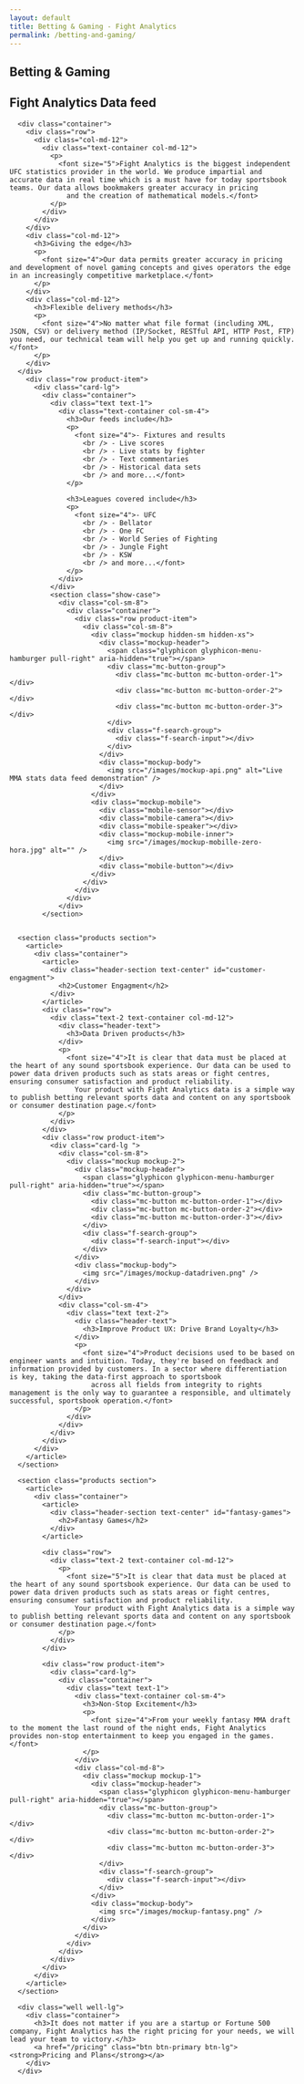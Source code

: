 ```yaml
---
layout: default
title: Betting & Gaming - Fight Analytics
permalink: /betting-and-gaming/
---
```


<article id="page" class="page jumbotron">
  <div class="container">
    <div class="row">
      <div class="col-md-12">
        <div class="text-container col-md-8">
          <h1>Betting &amp; Gaming</h1>
        </div>
      </div>
    </div>
  </div>
</article>

<section class="products section">
  <article>
    <div class="container">
      <article>
        <div class="header-section text-center" id="data-feed">
          <h2>Fight Analytics Data feed</h2>
        </div>
      </article>


      <div class="container">
        <div class="row">
          <div class="col-md-12">
            <div class="text-container col-md-12">
              <p>
                <font size="5">Fight Analytics is the biggest independent UFC statistics provider in the world. We produce impartial and accurate data in real time which is a must have for today sportsbook teams. Our data allows bookmakers greater accuracy in pricing
                  and the creation of mathematical models.</font>
              </p>
            </div>
          </div>
        </div>
        <div class="col-md-12">
          <h3>Giving the edge</h3>
          <p>
            <font size="4">Our data permits greater accuracy in pricing and development of novel gaming concepts and gives operators the edge in an increasingly competitive marketplace.</font>
          </p>
        </div>
        <div class="col-md-12">
          <h3>Flexible delivery methods</h3>
          <p>
            <font size="4">No matter what file format (including XML, JSON, CSV) or delivery method (IP/Socket, RESTful API, HTTP Post, FTP) you need, our technical team will help you get up and running quickly.</font>
          </p>
        </div>
      </div>
        <div class="row product-item">
          <div class="card-lg">
            <div class="container">
              <div class="text text-1">
                <div class="text-container col-sm-4">
                  <h3>Our feeds include</h3>
                  <p>
                    <font size="4">- Fixtures and results
                      <br /> - Live scores
                      <br /> - Live stats by fighter
                      <br /> - Text commentaries
                      <br /> - Historical data sets
                      <br /> and more...</font>
                  </p>

                  <h3>Leagues covered include</h3>
                  <p>
                    <font size="4">- UFC
                      <br /> - Bellator
                      <br /> - One FC
                      <br /> - World Series of Fighting
                      <br /> - Jungle Fight
                      <br /> - KSW
                      <br /> and more...</font>
                  </p>
                </div>
              </div>
              <section class="show-case">
                <div class="col-sm-8">
                  <div class="container">
                    <div class="row product-item">
                      <div class="col-sm-8">
                        <div class="mockup hidden-sm hidden-xs">
                          <div class="mockup-header">
                            <span class="glyphicon glyphicon-menu-hamburger pull-right" aria-hidden="true"></span>
                            <div class="mc-button-group">
                              <div class="mc-button mc-button-order-1"></div>
                              <div class="mc-button mc-button-order-2"></div>
                              <div class="mc-button mc-button-order-3"></div>
                            </div>
                            <div class="f-search-group">
                              <div class="f-search-input"></div>
                            </div>
                          </div>
                          <div class="mockup-body">
                            <img src="/images/mockup-api.png" alt="Live MMA stats data feed demonstration" />
                          </div>
                        </div>
                        <div class="mockup-mobile">
                          <div class="mobile-sensor"></div>
                          <div class="mobile-camera"></div>
                          <div class="mobile-speaker"></div>
                          <div class="mockup-mobile-inner">
                            <img src="/images/mockup-mobille-zero-hora.jpg" alt="" />
                          </div>
                          <div class="mobile-button"></div>
                        </div>
                      </div>
                    </div>
                  </div>
                </div>
            </section>


      <section class="products section">
        <article>
          <div class="container">
            <article>
              <div class="header-section text-center" id="customer-engagment">
                <h2>Customer Engagment</h2>
              </div>
            </article>
            <div class="row">
              <div class="text-2 text-container col-md-12">
                <div class="header-text">
                  <h3>Data Driven products</h3>
                </div>
                <p>
                  <font size="4">It is clear that data must be placed at the heart of any sound sportsbook experience. Our data can be used to power data driven products such as stats areas or fight centres, ensuring consumer satisfaction and product reliability.
                    Your product with Fight Analytics data is a simple way to publish betting relevant sports data and content on any sportsbook or consumer destination page.</font>
                </p>
              </div>
            </div>
            <div class="row product-item">
              <div class="card-lg ">
                <div class="col-sm-8">
                  <div class="mockup mockup-2">
                    <div class="mockup-header">
                      <span class="glyphicon glyphicon-menu-hamburger pull-right" aria-hidden="true"></span>
                      <div class="mc-button-group">
                        <div class="mc-button mc-button-order-1"></div>
                        <div class="mc-button mc-button-order-2"></div>
                        <div class="mc-button mc-button-order-3"></div>
                      </div>
                      <div class="f-search-group">
                        <div class="f-search-input"></div>
                      </div>
                    </div>
                    <div class="mockup-body">
                      <img src="/images/mockup-datadriven.png" />
                    </div>
                  </div>
                </div>
                <div class="col-sm-4">
                  <div class="text text-2">
                    <div class="header-text">
                      <h3>Improve Product UX: Drive Brand Loyalty</h3>
                    </div>
                    <p>
                      <font size="4">Product decisions used to be based on engineer wants and intuition. Today, they're based on feedback and information provided by customers. In a sector where differentiation is key, taking the data-first approach to sportsbook
                        across all fields from integrity to rights management is the only way to guarantee a responsible, and ultimately successful, sportsbook operation.</font>
                    </p>
                  </div>
                </div>
              </div>
            </div>
          </div>
        </article>
      </section>

      <section class="products section">
        <article>
          <div class="container">
            <article>
              <div class="header-section text-center" id="fantasy-games">
                <h2>Fantasy Games</h2>
              </div>
            </article>

            <div class="row">
              <div class="text-2 text-container col-md-12">
                <p>
                  <font size="5">It is clear that data must be placed at the heart of any sound sportsbook experience. Our data can be used to power data driven products such as stats areas or fight centres, ensuring consumer satisfaction and product reliability.
                    Your product with Fight Analytics data is a simple way to publish betting relevant sports data and content on any sportsbook or consumer destination page.</font>
                </p>
              </div>
            </div>

            <div class="row product-item">
              <div class="card-lg">
                <div class="container">
                  <div class="text text-1">
                    <div class="text-container col-sm-4">
                      <h3>Non-Stop Excitement</h3>
                      <p>
                        <font size="4">From your weekly fantasy MMA draft to the moment the last round of the night ends, Fight Analytics provides non-stop entertainment to keep you engaged in the games.</font>
                      </p>
                    </div>
                    <div class="col-md-8">
                      <div class="mockup mockup-1">
                        <div class="mockup-header">
                          <span class="glyphicon glyphicon-menu-hamburger pull-right" aria-hidden="true"></span>
                          <div class="mc-button-group">
                            <div class="mc-button mc-button-order-1"></div>
                            <div class="mc-button mc-button-order-2"></div>
                            <div class="mc-button mc-button-order-3"></div>
                          </div>
                          <div class="f-search-group">
                            <div class="f-search-input"></div>
                          </div>
                        </div>
                        <div class="mockup-body">
                          <img src="/images/mockup-fantasy.png" />
                        </div>
                      </div>
                    </div>
                  </div>
                </div>
              </div>
            </div>
          </div>
        </article>
      </section>

      <div class="well well-lg">
        <div class="container">
          <h3>It does not matter if you are a startup or Fortune 500 company, Fight Analytics has the right pricing for your needs, we will lead your team to victory.</h3>
          <a href="/pricing" class="btn btn-primary btn-lg"><strong>Pricing and Plans</strong></a>
        </div>
      </div>
